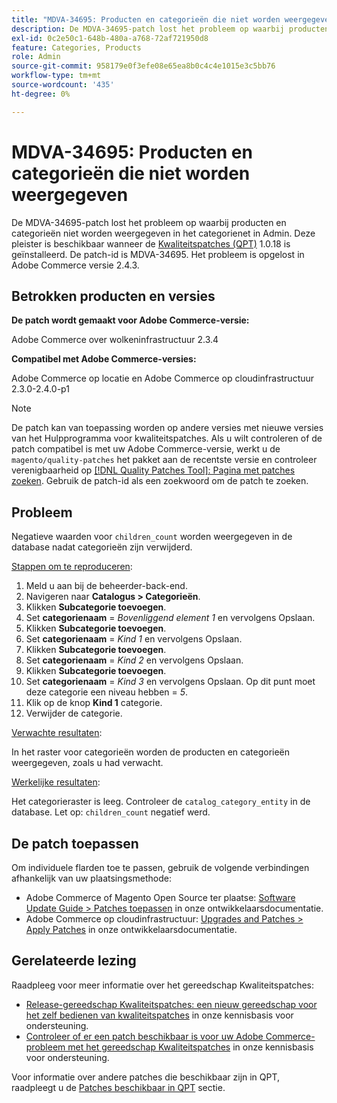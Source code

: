 ```yaml
---
title: "MDVA-34695: Producten en categorieën die niet worden weergegeven"
description: De MDVA-34695-patch lost het probleem op waarbij producten en categorieën niet worden weergegeven in het categorienet in Admin. Deze patch is beschikbaar wanneer [Quality Patches Tool (QPT)] (/help/announcements/adobe-commerce-announcements/magento-quality-patches-released-new-tool-to-self-serve-quality-patches.md) 1.0.18 is geïnstalleerd. De patch-id is MDVA-34695. Het probleem is opgelost in Adobe Commerce versie 2.4.3.
exl-id: 0c2e50c1-648b-480a-a768-72af721950d8
feature: Categories, Products
role: Admin
source-git-commit: 958179e0f3efe08e65ea8b0c4c4e1015e3c5bb76
workflow-type: tm+mt
source-wordcount: '435'
ht-degree: 0%

---
```


# MDVA-34695: Producten en categorieën die niet worden weergegeven

De MDVA-34695-patch lost het probleem op waarbij producten en categorieën niet worden weergegeven in het categorienet in Admin. Deze pleister is beschikbaar wanneer de [Kwaliteitspatches (QPT)](/help/announcements/adobe-commerce-announcements/magento-quality-patches-released-new-tool-to-self-serve-quality-patches.md) 1.0.18 is geïnstalleerd. De patch-id is MDVA-34695. Het probleem is opgelost in Adobe Commerce versie 2.4.3.

## Betrokken producten en versies

**De patch wordt gemaakt voor Adobe Commerce-versie:**

Adobe Commerce over wolkeninfrastructuur 2.3.4

**Compatibel met Adobe Commerce-versies:**

Adobe Commerce op locatie en Adobe Commerce op cloudinfrastructuur 2.3.0-2.4.0-p1

>[!NOTE]
>
>De patch kan van toepassing worden op andere versies met nieuwe versies van het Hulpprogramma voor kwaliteitspatches. Als u wilt controleren of de patch compatibel is met uw Adobe Commerce-versie, werkt u de `magento/quality-patches` het pakket aan de recentste versie en controleer verenigbaarheid op [[!DNL Quality Patches Tool]: Pagina met patches zoeken](https://devdocs.magento.com/quality-patches/tool.html#patch-grid). Gebruik de patch-id als een zoekwoord om de patch te zoeken.

## Probleem

Negatieve waarden voor `children_count` worden weergegeven in de database nadat categorieën zijn verwijderd.

<u>Stappen om te reproduceren</u>:

1. Meld u aan bij de beheerder-back-end.
1. Navigeren naar **Catalogus > Categorieën**.
1. Klikken **Subcategorie toevoegen**.
1. Set **categorienaam** = *Bovenliggend element 1* en vervolgens Opslaan.
1. Klikken **Subcategorie toevoegen**.
1. Set **categorienaam** = *Kind 1* en vervolgens Opslaan.
1. Klikken **Subcategorie toevoegen**.
1. Set **categorienaam** = *Kind 2* en vervolgens Opslaan.
1. Klikken **Subcategorie toevoegen**.
1. Set **categorienaam** = *Kind 3* en vervolgens Opslaan. Op dit punt moet deze categorie een niveau hebben = *5*.
1. Klik op de knop **Kind 1** categorie.
1. Verwijder de categorie.

<u>Verwachte resultaten</u>:

In het raster voor categorieën worden de producten en categorieën weergegeven, zoals u had verwacht.

<u>Werkelijke resultaten</u>:

Het categorieraster is leeg. Controleer de `catalog_category_entity` in de database. Let op: `children_count` negatief werd.

## De patch toepassen

Om individuele flarden toe te passen, gebruik de volgende verbindingen afhankelijk van uw plaatsingsmethode:

* Adobe Commerce of Magento Open Source ter plaatse: [Software Update Guide > Patches toepassen](https://devdocs.magento.com/guides/v2.4/comp-mgr/patching/mqp.html) in onze ontwikkelaarsdocumentatie.
* Adobe Commerce op cloudinfrastructuur: [Upgrades and Patches > Apply Patches](https://devdocs.magento.com/cloud/project/project-patch.html) in onze ontwikkelaarsdocumentatie.

## Gerelateerde lezing

Raadpleeg voor meer informatie over het gereedschap Kwaliteitspatches:

* [Release-gereedschap Kwaliteitspatches: een nieuw gereedschap voor het zelf bedienen van kwaliteitspatches](/help/announcements/adobe-commerce-announcements/magento-quality-patches-released-new-tool-to-self-serve-quality-patches.md) in onze kennisbasis voor ondersteuning.
* [Controleer of er een patch beschikbaar is voor uw Adobe Commerce-probleem met het gereedschap Kwaliteitspatches](/help/support-tools/patches-available-in-qpt-tool/check-patch-for-magento-issue-with-magento-quality-patches.md) in onze kennisbasis voor ondersteuning.

Voor informatie over andere patches die beschikbaar zijn in QPT, raadpleegt u de [Patches beschikbaar in QPT](https://support.magento.com/hc/en-us/sections/360010506631-Patches-available-in-QPT-tool-) sectie.
